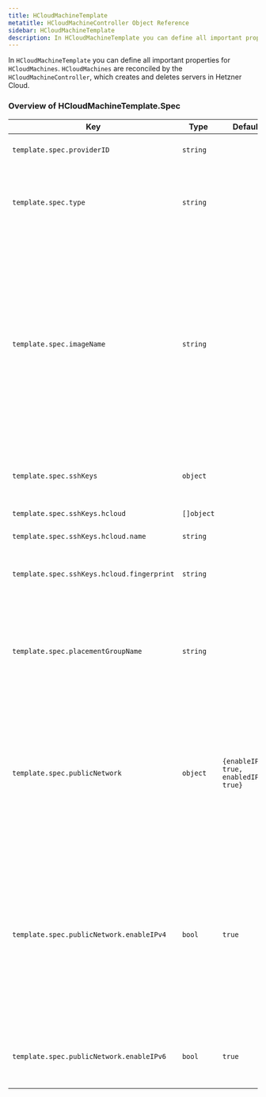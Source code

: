 ```yaml
---
title: HCloudMachineTemplate
metatitle: HCloudMachineController Object Reference
sidebar: HCloudMachineTemplate
description: In HCloudMachineTemplate you can define all important properties for HCloudMachines, which are reconciled by the `HCloudMachineController`, responsible for creating and deleting servers in Hetzner Cloud.
---
```


In `HCloudMachineTemplate` you can define all important properties for `HCloudMachines`. `HCloudMachines` are reconciled by the `HCloudMachineController`, which creates and deletes servers in Hetzner Cloud.

### Overview of HCloudMachineTemplate.Spec

| Key                                        | Type       | Default                                 | Required | Description                                                                                                                                                                                                                                                                                     |
| ------------------------------------------ | ---------- | --------------------------------------- | -------- | ----------------------------------------------------------------------------------------------------------------------------------------------------------------------------------------------------------------------------------------------------------------------------------------------- |
| `template.spec.providerID`                 | `string`   |                                         | no       | ProviderID set by controller                                                                                                                                                                                                                                                                    |
| `template.spec.type`                       | `string`   |                                         | yes      | Desired server type of server in Hetzner's Cloud API. Example: cpx11                                                                                                                                                                                                                            |
| `template.spec.imageName`                  | `string`   |                                         | yes      | Specifies desired image of server. ImageName can reference an image uploaded to Hetzner API in two ways: either directly as name of an image, or as label of an image (see [here](/docs/caph/02-topics/03-node-image.md) for more details)                                                      |
| `template.spec.sshKeys`                    | `object`   |                                         | no       | SSHKeys that are scoped to this machine                                                                                                                                                                                                                                                         |
| `template.spec.sshKeys.hcloud`             | `[]object` |                                         | no       | SSH keys for HCloud                                                                                                                                                                                                                                                                             |
| `template.spec.sshKeys.hcloud.name`        | `string`   |                                         | yes      | Name of SSH key                                                                                                                                                                                                                                                                                 |
| `template.spec.sshKeys.hcloud.fingerprint` | `string`   |                                         | no       | Fingerprint of SSH key - used by the controller                                                                                                                                                                                                                                                 |
| `template.spec.placementGroupName`         | `string`   |                                         | no       | Placement group of the machine in HCloud API, must be referencing an existing placement group                                                                                                                                                                                                   |
| `template.spec.publicNetwork`              | `object`   | `{enableIPv4: true, enabledIPv6: true}` | no       | Specs about primary IP address of server. If both IPv4 and IPv6 are disabled, then the private network has to be enabled                                                                                                                                                                        |
| `template.spec.publicNetwork.enableIPv4`   | `bool`     | `true`                                  | no       | Defines whether server has IPv4 address enabled. As Hetzner load balancers require an IPv4 address, this setting will be ignored and set to true if there is no private net.                                                                                                                    |
| `template.spec.publicNetwork.enableIPv6`   | `bool`     | `true`                                  | no       | Defines whether server has IPv6 address enabled                                                                                                                                                                                                                                                 |
